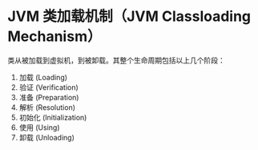 # JVM 类加载机制（JVM Classloading Mechanism）

类从被加载到虚拟机，到被卸载。其整个生命周期包括以上几个阶段：

1. 加载 (Loading)
2. 验证 (Verification)
3. 准备 (Preparation)
4. 解析 (Resolution)
5. 初始化 (Initialization)
6. 使用 (Using)
7. 卸载 (Unloading)



<!-- EOF -->